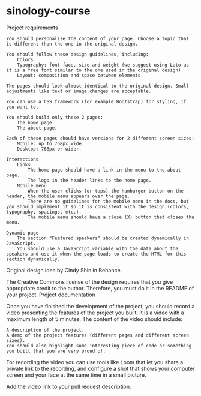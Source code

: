 # sinology-course
        
Project requirements

    You should personalize the content of your page. Choose a topic that is different than the one in the original design.

    You should follow these design guidelines, including:
        Colors.
        Typography: font face, size and weight (we suggest using Lato as it is a free font similar to the one used in the original design).
        Layout: composition and space between elements.

    The pages should look almost identical to the original design. Small adjustments like text or image changes are acceptable.

    You can use a CSS framework (for example Bootstrap) for styling, if you want to.

    You should build only these 2 pages:
        The home page.
        The about page.

    Each of these pages should have versions for 2 different screen sizes:
        Mobile: up to 768px wide.
        Desktop: 768px or wider.

    Interactions
        Links
            The home page should have a link in the menu to the about page.
            The logo in the header links to the home page.
        Mobile menu
            When the user clicks (or taps) the hamburger button on the header, the mobile menu appears over the page.
            There are no guidelines for the mobile menu in the docs, but you should implement it so it is consistent with the design (colors, typography, spacings, etc.).
            The mobile menu should have a close (X) button that closes the menu.

    Dynamic page
        The section "Featured speakers" should be created dynamically in JavaScript.
        You should use a JavaScript variable with the data about the speakers and use it when the page loads to create the HTML for this section dynamically.

Original design idea by Cindy Shin in Behance.

The Creative Commons license of the design requires that you give appropriate credit to the author. Therefore, you must do it in the README of your project.
Project documentation

Once you have finished the development of the project, you should record a video presenting the features of the project you built. It is a video with a maximum length of 5 minutes. The content of the video should include:

    A description of the project.
    A demo of the project features (different pages and different screen sizes).
    You should also highlight some interesting piece of code or something you built that you are very proud of.

For recording the video you can use tools like Loom that let you share a private link to the recording, and configure a shot that shows your computer screen and your face at the same time in a small picture.

Add the video link to your pull request description.
